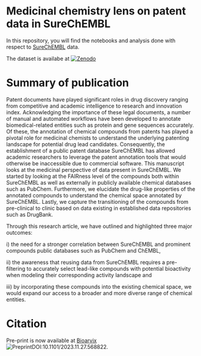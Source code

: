 # Medicinal chemistry lens on patent data in SureChEMBL

In this repository, you will find the notebooks and analysis done with respect to [SureChEMBL](https://www.surechembl.org/) data.

The dataset is availabe at [![Zenodo](https://zenodo.org/badge/DOI/10.5281/zenodo.10210062.svg)](https://doi.org/10.5281/zenodo.10210062)

# Summary of publication

Patent documents have played significant roles in drug discovery ranging from competitive and academic intelligence to research and innovation index. Acknowledging the importance of these legal documents, a number of manual and automated workflows have been developed to annotate biomedical-related entities such as protein and gene sequences accurately. Of these, the annotation of chemical compounds from patents has played a pivotal role for medicinal chemists to understand the underlying patenting landscape for potential drug lead candidates. Consequently, the establishment of a public patent database SureChEMBL has allowed academic researchers to leverage the patent annotation tools that would otherwise be inaccessible due to commercial software. This manuscript looks at the medicinal perspective of data present in SureChEMBL. We started by looking at the FAIRness level of the compounds both within SureChEMBL as well as externally in publicly available chemical databases such as PubChem. Furthermore, we elucidate the drug-like properties of the annotated compounds to understand the chemical space annotated by SureChEMBL. Lastly, we capture the transitioning of the compounds from pre-clinical to clinic based on data existing in established data repositories such as DrugBank. 

Through this research article, we have outlined and highlighted three major outcomes: 

i) the need for a stronger correlation between SureChEMBL and prominent compounds public databases such as PubChem and ChEMBL, 

ii) the awareness that reusing data from SureChEMBL requires a pre-filtering to accurately select lead-like compounds with potential bioactivity when modeling their corresponding activity landscape and

iii) by incorporating these compounds into the existing chemical space, we would expand our access to a broader and more diverse range of chemical entities.

# Citation

Pre-print is now available at [Bioarvix](https://doi.org/10.1101/2023.11.27.568822) ![PreprintDOI:10.1101/2023.11.27.568822](http://img.shields.io/badge/DOI-10.1101/2023.11.27.568822-ddd17a.svg).







